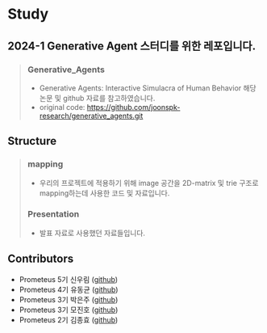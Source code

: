 # Study

## 2024-1 Generative Agent 스터디를 위한 레포입니다.

> ### Generative_Agents
> - Generative Agents: Interactive Simulacra of Human Behavior 해당 논문 및 github 자료를 참고하였습니다.
> - original code: https://github.com/joonspk-research/generative_agents.git


## Structure
>
> ### mapping
> - 우리의 프로젝트에 적용하기 위해 image 공간을 2D-matrix 및 trie 구조로 mapping하는데 사용한 코드 및 자료입니다.
>
> ### Presentation
> - 발표 자료로 사용했던 자료들입니다.


## Contributors
- Prometeus 5기 신우림 ([github](https://github.com/Rainwoorimforest))
- Prometeus 4기 유동균 ([github](https://github.com/yoodonggyun-github))
- Prometeus 3기 박은주 ([github](https://github.com/enjprk41))
- Prometeus 3기 모진호 ([github](https://github.com/JinhoMo))
- Prometeus 2기 김종효 ([github](https://github.com/naye971012))
